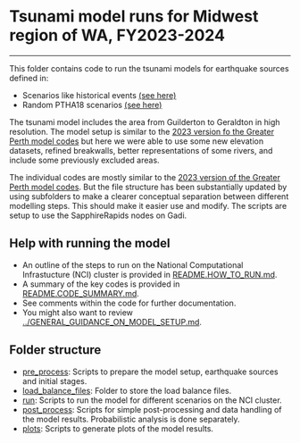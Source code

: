 # Tsunami model runs for Midwest region of WA, FY2023-2024
--------------------------------------------------

This folder contains code to run the tsunami models for earthquake sources defined in:
* Scenarios like historical events [(see here)](../../Greater_Perth/sources/like_historic/)
* Random PTHA18 scenarios [(see here)](../../Greater_Perth/sources/hazard/)

The tsunami model includes the area from Guilderton to Geraldton in high resolution. The model setup is similar to the [2023 version fo the Greater Perth model codes](../../greater_perth_revised2023/) but here we were able to use some new elevation datasets, refined breakwalls, better representations of some rivers, and include some previously excluded areas.

The individual codes are mostly similar to the [2023 version of the Greater Perth model codes](../../greater_perth_revised2023/). But the file structure has been substantially updated by using subfolders to make a clearer conceptual separation between different modelling steps. This should make it easier use and modify. The scripts are setup to use the SapphireRapids nodes on Gadi.

## Help with running the model
- An outline of the steps to run on the National Computational Infrastucture (NCI) cluster is provided in [README.HOW_TO_RUN.md](README.HOW_TO_RUN.md).
- A summary of the key codes is provided in [README.CODE_SUMMARY.md](README.CODE_SUMMARY.md).
- See comments within the code for further documentation.
- You might also want to review [../GENERAL_GUIDANCE_ON_MODEL_SETUP.md](../GENERAL_GUIDANCE_ON_MODEL_SETUP.md).

## Folder structure
- [pre_process](pre_process/): Scripts to prepare the model setup, earthquake sources and initial stages.
- [load_balance_files](load_balance_files/): Folder to store the load balance files.
- [run](run/): Scripts to run the model for different scenarios on the NCI cluster.
- [post_process](post_process/): Scripts for simple post-processing and data handling of the model results. Probabilistic analysis is done separately.
- [plots](plots/): Scripts to generate plots of the model results.
